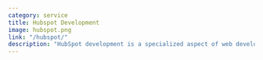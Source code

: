 ```yaml
---
category: service
title: Hubspot Development
image: hubspot.png
link: "/hubspot/"
description: "HubSpot development is a specialized aspect of web development that involves creating, designing, and maintaining websites and web applications on the HubSpot CMS platform. Leveraging HubSpot's rich features and tools, developers can build engaging, SEO-friendly, and highly personalized websites to enhance user experience and drive conversion rates."
---
```

